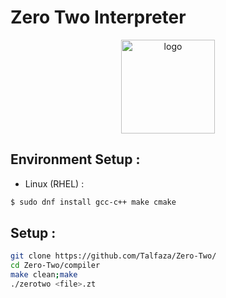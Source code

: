 ﻿# Zero Two Interpreter
<p align="center">
  <img src="https://github.com/user-attachments/assets/dcc6da6d-f301-4f90-b2dd-7ab14bc0ef53" alt="logo" width="150" />
</p>


## Environment Setup :

- Linux (RHEL) :

```bash
$ sudo dnf install gcc-c++ make cmake 
```
## Setup : 

```bash
git clone https://github.com/Talfaza/Zero-Two/
cd Zero-Two/compiler
make clean;make
./zerotwo <file>.zt
```



